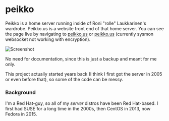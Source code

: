 # peikko

Peikko is a home server running inside of Roni "rolle" Laukkarinen's wardrobe. Peikko.us is a website front end of that home server. You can see the page live by navigating to [peikko.us](http://peikko.us) or [peikko.us](https://peikko.us) (currently sysmon websocket not working with encryption).

![Screenshot](https://dl.dropboxusercontent.com/u/18447700/screenshot_peikkous.png "Screenshot")

No need for documentation, since this is just a backup and meant for me only.

This project actually started years back (I think I first got the server in 2005 or even before that), so some of the code can be messy.

### Background

I'm a Red Hat-guy, so all of my *server* distros have been Red Hat-based. I first had SUSE for a long time in the 2000s, then CentOS in 2013, now Fedora in 2015.
